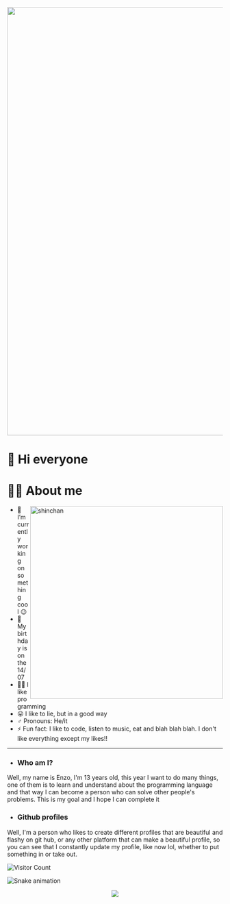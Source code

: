  <div align="center">
<img src="https://gifs.eco.br/wp-content/uploads/2021/09/lo-fi-aesthetic-gifs-25.gif" width="1000px" />
 
</div>
 
# 👋 Hi everyone

 
 # 👨‍💻 About me
 
 <img align="right" width=450px alt="shinchan" src="https://pa1.narvii.com/6385/5024d9730cbc9b86fae5d49293e865ad998306c6_hq.gif" />
 
 - 🔭 I’m currently working on something cool 😉
- 🎉 My birthday is on the 14/07
- 👨‍💻 I like programming
- 😜 I like to lie, but in a good way
- ♂️ Pronouns: He/it
- ⚡ Fun fact: I like to code, listen to music, eat and blah blah blah. I don't like everything except my likes!!
 
<hr>
 
- ### Who am I?

Well, my name is Enzo, I'm 13 years old, this year I want to do many things, one of them is to learn and understand about the programming language and that way I can  become a person who can solve other people's problems. This is my goal and I hope I can complete it
 
 - ### Github profiles
 
Well, I'm a person who likes to create different profiles that are beautiful and flashy on git hub, or any other platform that can make a beautiful profile, so you  can see that I constantly update my profile, like now lol, whether to put something in or take out.

 ![Visitor Count](https://profile-counter.glitch.me/shaylly/count.svg)
 
  ![Snake animation](https://github.com/shaylly/shaylly/blob/output/github-contribution-grid-snake.svg)
 

 <p align="center">
  <img src="https://capsule-render.vercel.app/api?type=waving&color=gradient&height=60&section=footer"/>
</p>
 
